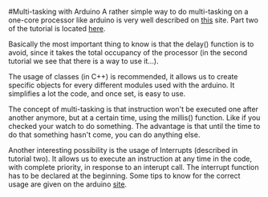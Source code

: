 #Multi-tasking with Arduino
A rather simple way to do multi-tasking on a one-core processor like
 arduino is very well described on [this](https://learn.adafruit.com/multi-tasking-the-arduino-part-1/overview) site.
 Part two of the tutorial is located [here](https://learn.adafruit.com/multi-tasking-the-arduino-part-2/overview).
 
 Basically the most important thing to know is that the delay() function is to avoid, since it takes the total occupancy
  of the processor (in the second tutorial we see that there is a way to use it...).
  
 The usage of classes (in C++) is recommended, it allows us to create specific objects for every different modules 
 used with the arduino. It simplifies a lot the code, and once set, is easy to use.
 
 The concept of multi-tasking is that instruction won't be executed one after another anymore, but at a certain time, using
 the millis() function. Like if you checked your watch to do something.
 The advantage is that until the time to do that something hasn't come, you can do anything else.
 
 Another interesting possibility is the usage of Interrupts (described in tutorial two). 
 It allows us to execute an instruction at any time in the code, with complete priority, in response to an interupt 
 call. The interrupt function has to be declared at the beginning. 
 Some tips to know for the correct usage are given on the arduino [site](https://www.arduino.cc/en/Reference/AttachInterrupt).